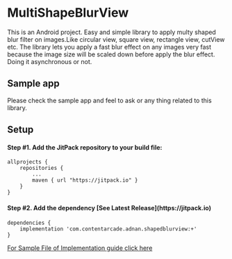 # MultiShapeBlurView
This is an Android project. Easy and simple library to apply multy shaped blur filter on images.Like circular view, square view, rectangle view, cutView etc. The library lets you apply a fast blur effect on any images very fast because the image size will be scaled down before apply the blur effect. Doing it asynchronous or not.
<h2>Sample app</h2>
Please check the sample app and feel to ask or any thing related to this library.

<h2>Setup</h2>
<h4>Step #1. Add the JitPack repository to your build file:</h4>

```
allprojects {
    repositories {
        ...
        maven { url "https://jitpack.io" }
    }
}
```

<h4>Step #2. Add the dependency [See Latest Release](https://jitpack.io) </h4>

```
dependencies {
    implementation 'com.contentarcade.adnan.shapedblurview:+'
}
```

[For Sample File of Implementation guide click here](https://github.com/Adnan865/MultiShapeBlurView/tree/master/app/src/main/java/com/contentarcade/adnan/shapedblurview)




